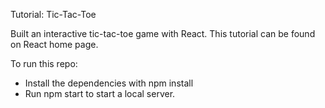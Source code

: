Tutorial: Tic-Tac-Toe

Built an interactive tic-tac-toe game with React. This tutorial can be found on React home page.

To run this repo:
* Install the dependencies with npm install
* Run npm start to start a local server.
